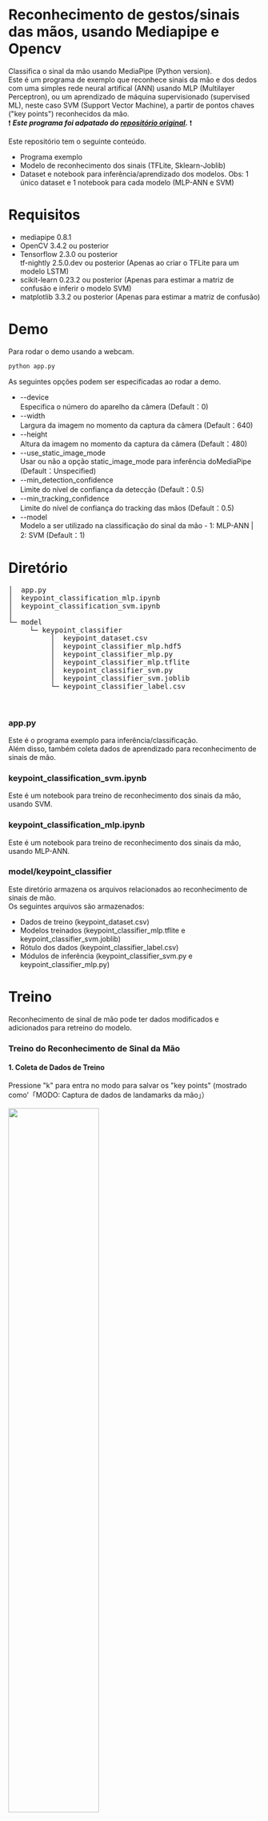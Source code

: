 # Reconhecimento de gestos/sinais das mãos, usando Mediapipe e Opencv
Classifica o sinal da mão usando MediaPipe (Python version).<br> Este é um programa 
de exemplo que reconhece sinais da mão e dos dedos com uma simples rede neural artifical (ANN) usando MLP (Multilayer Perceptron), ou um aprendizado de máquina supervisionado (supervised ML), neste caso SVM (Support Vector Machine), a partir de pontos chaves ("key points") reconhecidos da mão.
<br> ❗ _️**Este programa foi adpatado do [repositório original](https://github.com/Kazuhito00/hand-gesture-recognition-using-mediapipe).**_ ❗
<br> 


Este repositório tem o seguinte conteúdo.
* Programa exemplo
* Modelo de reconhecimento dos sinais (TFLite, Sklearn-Joblib)
* Dataset e notebook para inferência/aprendizado dos modelos. Obs: 1 único dataset e 1 notebook para cada modelo (MLP-ANN e SVM)

# Requisitos
* mediapipe 0.8.1
* OpenCV 3.4.2 ou posterior
* Tensorflow 2.3.0 ou posterior <br>tf-nightly 2.5.0.dev ou posterior (Apenas ao criar o TFLite para um modelo LSTM)
* scikit-learn 0.23.2 ou posterior (Apenas para estimar a matriz de confusão e inferir o modelo SVM) 
* matplotlib 3.3.2 ou posterior (Apenas para estimar a matriz de confusão)

# Demo
Para rodar o demo usando a webcam.
```bash
python app.py
```

As seguintes opções podem ser especificadas ao rodar a demo.
* --device<br>Especifica o número do aparelho da câmera (Default：0)
* --width<br>Largura da imagem no momento da captura da câmera (Default：640)
* --height<br>Altura da imagem no momento da captura da câmera (Default：480)
* --use_static_image_mode<br>Usar ou não a opção static_image_mode para inferência doMediaPipe (Default：Unspecified)
* --min_detection_confidence<br>Limite do nível de confiança da detecção (Default：0.5)
* --min_tracking_confidence<br>Limite do nível de confiança do tracking das mãos (Default：0.5)
* --model<br>Modelo a ser utilizado na classificação do sinal da mão - 1: MLP-ANN | 2: SVM (Default：1)

# Diretório
<pre>
│  app.py
│  keypoint_classification_mlp.ipynb
│  keypoint_classification_svm.ipynb
│  
└─ model
     └─ keypoint_classifier
          │  keypoint_dataset.csv
          │  keypoint_classifier_mlp.hdf5
          │  keypoint_classifier_mlp.py
          │  keypoint_classifier_mlp.tflite
          │  keypoint_classifier_svm.py
          │  keypoint_classifier_svm.joblib
          └─ keypoint_classifier_label.csv


</pre>
### app.py
Este é o programa exemplo para inferência/classificação.<br>
Além disso, também coleta dados de aprendizado para reconhecimento de sinais de mão.<br>

### keypoint_classification_svm.ipynb 
Este é um notebook para treino de reconhecimento dos sinais da mão, usando SVM.

### keypoint_classification_mlp.ipynb
Este é um notebook para treino de reconhecimento dos sinais da mão, usando MLP-ANN.

### model/keypoint_classifier
Este diretório armazena os arquivos relacionados ao reconhecimento de sinais de mão.<br>
Os seguintes arquivos são armazenados:
* Dados de treino (keypoint_dataset.csv)
* Modelos treinados (keypoint_classifier_mlp.tflite e keypoint_classifier_svm.joblib)
* Rótulo dos dados (keypoint_classifier_label.csv)
* Módulos de inferência (keypoint_classifier_svm.py e keypoint_classifier_mlp.py)

# Treino
Reconhecimento de sinal de mão pode ter dados modificados e adicionados para retreino do modelo.

### Treino do Reconhecimento de Sinal da Mão
#### 1. Coleta de Dados de Treino
Pressione "k" para entra no modo para salvar os "key points" (mostrado como'「MODO: Captura de dados de landamarks da mão」）<br><br>
<img src = https://user-images.githubusercontent.com/88405559/168139450-afceebb0-3442-40c7-a41b-0429e577ac92.png width="60%"><br><br>
Para sair do modo de captura basta pressionar "n".
Se o usuário pressionar "0" to "9", os "key points" serão adicionados a "model/keypoint_classifier/keypoint_dataset.csv" como abaixo.<br>
Primeira coluna: número pressionado (usado como ID da classe), segunda coluna e subsequentes: coordenadas do "key point".<br><br>
<img src="https://user-images.githubusercontent.com/37477845/102345725-28d26280-3fe1-11eb-9eeb-8c938e3f625b.png" width="80%"><br><br>
As coordenadas do "key point" são as que passaram pelo seguinte pré-processamento até up to ④.<br><br>
<img src="https://user-images.githubusercontent.com/37477845/102242918-ed328c80-3f3d-11eb-907c-61ba05678d54.png" width="80%">
<img src="https://user-images.githubusercontent.com/37477845/102244114-418a3c00-3f3f-11eb-8eef-f658e5aa2d0d.png" width="80%"><br><br>
No estado inicial, 4 tipos de dados de aprendizado estão incluídos: letra A (ID da classe: 0), letra B (ID da classe: 1), letra C (ID da classe: 2), letra D (ID da classe: 3).<br>
Se necessário, adicione ID 4 ou maior, ou delete os dados existentes do arquivo csv para preparar os dados de treino.<br><br>
<img src=https://user-images.githubusercontent.com/88405559/168140568-191b2140-1ac1-46c3-9415-fd5e87b8dbb7.png width="60%">
<img src=https://user-images.githubusercontent.com/88405559/168140576-ae93ccb0-48d8-4765-8e16-1a0fe361e662.png width="60%">
<img src=https://user-images.githubusercontent.com/88405559/168140580-1febacf9-394d-40dc-80fe-c700aefc0918.png width="60%">


#### 2. Treino do Modelo
Abra "[keypoint_classification_mlp.ipynb](keypoint_classification_mlp.ipynb)" para modelo MLP-ANN, ou "[keypoint_classification_svm.ipynb](keypoint_classification_svm.ipynb)" para modelo SVM, no Jupyter Notebook e execute do topo até a última célula.<br>
Para mudar o número de classes de treino, mude o valor "NUM_CLASSES = 4" <br>e modifique o os rótulos de "model/keypoint_classifier/keypoint_classifier_label.csv" de forma apropriada.<br><br>

# Referência
* [MediaPipe](https://mediapipe.dev/)

# Autor
[Kazuhito Takahashi](https://twitter.com/KzhtTkhs)

# Alterações, Adaptações, Adições e Melhoras
[Pablo Oliveira - LindedIn](https://br.linkedin.com/in/pablo-oliveira-msc-cqf-88365716)
[Pablo Oliveira - GitHub](https://github.com/pablofrioli)
 
# Licença
reconhecimento_de_sinais_mao está sob licença [Apache v2 license](LICENSE).
